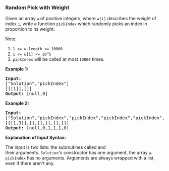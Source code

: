 <h3>Random Pick with Weight </h3>
<div><p>Given an array <code>w</code> of positive integers, where <code>w[i]</code> describes the weight of index <code>i</code>,&nbsp;write a function <code>pickIndex</code>&nbsp;which randomly&nbsp;picks an index&nbsp;in proportion&nbsp;to its weight.</p>

<p>Note:</p>

<ol>
	<li><code>1 &lt;= w.length &lt;= 10000</code></li>
	<li><code>1 &lt;= w[i] &lt;= 10^5</code></li>
	<li><code>pickIndex</code>&nbsp;will be called at most <code>10000</code> times.</li>
</ol>

<p><strong>Example 1:</strong></p>

<pre><strong>Input: 
</strong><span id="example-input-1-1">["Solution","pickIndex"]
</span><span id="example-input-1-2">[[[1]],[]]</span>
<strong>Output: </strong><span id="example-output-1">[null,0]</span>
</pre>

<div>
<p><strong>Example 2:</strong></p>

<pre><strong>Input: 
</strong><span id="example-input-2-1">["Solution","pickIndex","pickIndex","pickIndex","pickIndex","pickIndex"]
</span><span id="example-input-2-2">[[[1,3]],[],[],[],[],[]]</span>
<strong>Output: </strong><span id="example-output-2">[null,0,1,1,1,0]</span></pre>
</div>

<p><strong>Explanation of Input Syntax:</strong></p>

<p>The input is two lists:&nbsp;the subroutines called&nbsp;and their&nbsp;arguments.&nbsp;<code>Solution</code>'s&nbsp;constructor has one argument, the&nbsp;array <code>w</code>. <code>pickIndex</code> has no arguments.&nbsp;Arguments&nbsp;are&nbsp;always wrapped with a list, even if there aren't any.</p>
</div>
